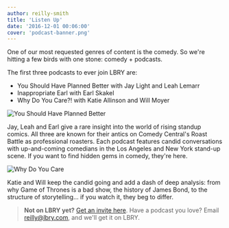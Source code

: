 ```yaml
---
author: reilly-smith
title: 'Listen Up'
date: '2016-12-01 00:06:00'
cover: 'podcast-banner.png'
---
```


One of our most requested genres of content is the comedy. So we're hitting a few birds with one stone: comedy + podcasts.

The first three podcasts to ever join LBRY are:
- You Should Have Planned Better with Jay Light and Leah Lemarr
- Inappropriate Earl with Earl Skakel
- Why Do You Care?! with Katie Allinson and Will Moyer

![You Should Have Planned Better](/img/news/yshpb.PNG)

Jay, Leah and Earl give a rare insight into the world of rising standup comics. All three are known for their antics on Comedy Central's Roast Battle as professional roasters. Each podcast features candid conversations with up-and-coming comedians in the Los Angeles and New York stand-up scene. If you want to find hidden gems in comedy, they're here.

![Why Do You Care](/img/news/wdyc.PNG)

Katie and Will keep the candid going and add a dash of deep analysis: from why Game of Thrones is a bad show, the history of James Bond, to the structure of storytelling... if you watch it, they beg to differ.

> **Not on LBRY yet?** [Get an invite here](/get). Have a podcast you love? Email [reilly@lbry.com](mailto:reilly@lbry.com), and we'll get it on LBRY.
